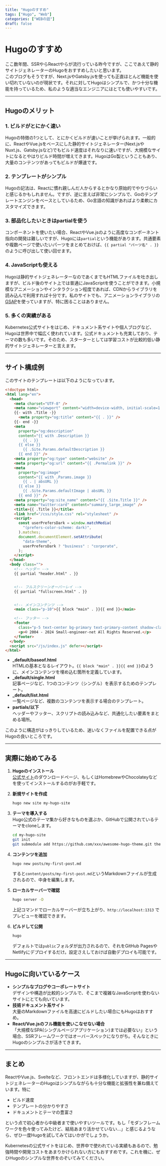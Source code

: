 ```yaml
---
title: "Hugoのすすめ"
tags: ["Hugo", "Web"]
categories: ["WEBの話"]
draft: false
---
```


# Hugoのすすめ

ここ数年間、SSRやらReactやらが流行っている昨今ですが、ここであえて静的サイトジェネレーターのHugoをおすすめしたいと思います。  
このブログもそうですが、Next.jsやGatsby.jsを使っても正直ほとんど機能を使い切れていないのが現状です。それに対してHugoはシンプルで、かつ十分な機能を持っているため、私のような適当なエンジニアにはとても使いやすいです。

---

## Hugoのメリット

### 1. ビルドがとにかく速い

Hugoの特徴の1つとして、とにかくビルドが速いことが挙げられます。一般的に、ReactやVue.jsをベースにした静的サイトジェネレーター(Next.jsやNuxt.js、Gatsby.jsなど)でもビルド速度はそれなりに速いですが、大規模なサイトになるとやはりビルド時間が増えてきます。HugoはGo製ということもあり、大量のコンテンツがあってもビルドが爆速です。

### 2. テンプレートがシンプル

Hugoの記法は、Reactに慣れ親しんだ人からするとかなり原始的でやりづらいと感じるかもしれません。ですが、逆に言えば非常にシンプルで、Goのテンプレートエンジンをベースとしているため、Go言語の知識があればより柔軟にカスタマイズできます。

### 3. 部品化したいときはpartialを使う

コンポーネントを使いたい場合、ReactやVue.jsのように高度なコンポーネント指向の開発は難しいですが、Hugoには`partial`という機能があります。共通要素や複数ページで使いたいパーツをまとめておけば、`{{ partial "パーツ名" . }}`のように呼び出して使い回せます。

### 4. JavaScriptも使える

Hugoは静的サイトジェネレーターなのであくまでもHTMLファイルを吐き出しますが、ビルド後のサイト上では普通にJavaScriptを使うことができます。小規模なアニメーションやインタラクション程度であれば、CDNからライブラリを読み込んで利用すれば十分です。私のサイトでも、アニメーションライブラリの[GSAP](https://greensock.com/gsap/)を使っていますが、特に困ることはありません。

### 5. 多くの実績がある

Kubernetes公式サイトをはじめ、ドキュメント系サイトや個人ブログなど、Hugoは世界中で幅広く使われています。公式ドキュメントも充実しており、テーマの数も多いです。そのため、スターターとしては学習コストが比較的低い静的サイトジェネレーターと言えます。

---

## サイト構成例

このサイトのテンプレートは以下のようになっています。

```HTML
<!doctype html>
<html lang="en">
  <head>
    <meta charset="UTF-8" />
    <meta name="viewport" content="width=device-width, initial-scale=1.0" />
    {{- with .Title -}}
      <meta property="og:title" content="{{ . }}" />
    {{- end -}}
    <meta
      property="og:description"
      content="{{ with .Description }}
        {{ . }}
      {{ else }}
        {{ .Site.Params.defaultDescription }}
      {{ end }}" />
    <meta property="og:type" content="website" />
    <meta property="og:url" content="{{ .Permalink }}" />
    <meta
      property="og:image"
      content="{{ with .Params.image }}
        {{ . | absURL }}
      {{ else }}
        {{ .Site.Params.defaultImage | absURL }}
      {{ end }}" />
    <meta property="og:site_name" content="{{ .Site.Title }}" />
    <meta name="twitter:card" content="summary_large_image" />
    <title>{{ .Title }}</title>
    <link href="/css/style.css" rel="stylesheet" />
    <script>
      const userPrefersDark = window.matchMedia(
        "(prefers-color-scheme: dark)",
      ).matches;
      document.documentElement.setAttribute(
        "data-theme",
        userPrefersDark ? "business" : "corporate",
      );
    </script>
  </head>
  <body class="">
    <!-- ヘッダー -->
    {{ partial "header.html" . }}


    <!-- フルスクリーンオーバーレイ -->
    {{ partial "fullscreen.html" . }}


    <!-- メインコンテンツ -->
    <main class="p-10">{{ block "main" . }}{{ end }}</main>

    <!-- フッター -->
    <footer
      class="p-5 text-center bg-primary text-primary-content shadow-classic">
      <p>© 2004 - 2024 Small-engineer-net All Rights Reserved.</p>
    </footer>
  </body>
  <script src="/js/index.js" defer></script>
</html>
```

- **\_default/baseof.html**  
  HTMLの基本となるレイアウト。`{{ block "main" . }}{{ end }}`のように、メインコンテンツを埋め込む箇所を定義しています。
- **\_default/single.html**  
  記事ページなど、1つのコンテンツ（シングル）を表示するためのテンプレート。
- **\_default/list.html**  
  一覧ページなど、複数のコンテンツを表示する場合のテンプレート。
- **partials/以下**  
  ヘッダーやフッター、スクリプトの読み込みなど、共通化したい要素をまとめる場所。

このように構造がはっきりしているため、迷いなくファイルを配置できる点がHugoの良いところです。

---

## 実際に始めてみる

1. **Hugoのインストール**  
   [公式サイト](https://gohugo.io/)のダウンロードページ、もしくはHomebrewやChocolateyなどを使ってインストールするのがお手軽です。

2. **新規サイトを作成**

   ```bash
   hugo new site my-hugo-site
   ```

3. **テーマを導入する**  
   Hugo公式のテーマ集から好きなものを選ぶか、GitHubで公開されているテーマをcloneします。

   ```bash
   cd my-hugo-site
   git init
   git submodule add https://github.com/xxx/awesome-hugo-theme.git themes/awesome
   ```

4. **コンテンツを追加**

   ```bash
   hugo new posts/my-first-post.md
   ```

   すると`content/posts/my-first-post.md`というMarkdownファイルが生成されるので、中身を編集します。

5. **ローカルサーバーで確認**

   ```bash
   hugo server -D
   ```

   上記コマンドでローカルサーバーが立ち上がり、`http://localhost:1313` でプレビューを確認できます。

6. **ビルドして公開**
   ```bash
   hugo
   ```
   デフォルトでは`public`フォルダが出力されるので、それをGitHub PagesやNetlifyにデプロイするだけ。設定さえしておけば自動デプロイも可能です。

---

## Hugoに向いているケース

- **シンプルなブログやコーポレートサイト**  
  デザインや構造が比較的シンプルで、そこまで複雑なJavaScriptを使わないサイトにとても向いています。
- **技術ドキュメント系サイト**  
  大量のMarkdownファイルを高速にビルドしたい場合にもHugoはおすすめ。
- **React/Vue.jsのフル機能を使いこなせない場合**  
  「大規模なSPA(シングルページアプリケーション)までは必要ない」という場合、SSRフレームワークではオーバースペックになりがち。そんなときにHugoのシンプルさが活きてきます。

---

## まとめ

ReactやVue.js、Svelteなど、フロントエンドは多様化していますが、静的サイトジェネレーターのHugoはシンプルながらも十分な機能と拡張性を兼ね備えています。特に

- ビルド速度
- テンプレートの分かりやすさ
- ドキュメントとテーマの豊富さ

という点で初心者から中級者まで使いやすいツールです。もし「モダンフレームワークを色々使ってみたけど、結局あまり活かせていない…」と感じるようなら、ぜひ一度Hugoを試してみてはいかがでしょうか。

Kubernetesの公式サイトをはじめ、世界中で使われている実績もあるので、勉強時間や開発コストをあまりかけられない方にもおすすめです。これを機に、ぜひHugoのシンプルな世界をのぞいてみてください。
